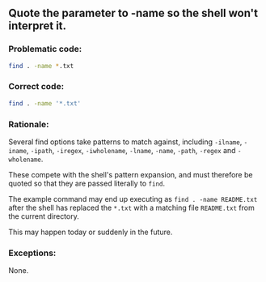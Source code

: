 ## Quote the parameter to -name so the shell won't interpret it.

### Problematic code:

```sh
find . -name *.txt
```

### Correct code:

```sh
find . -name '*.txt'
```
### Rationale:

Several find options take patterns to match against, including `-ilname`, `-iname`, `-ipath`, `-iregex`, `-iwholename`, `-lname`, `-name`, `-path`, `-regex` and `-wholename`.

These compete with the shell's pattern expansion, and must therefore be quoted so that they are passed literally to `find`.

The example command may end up executing as `find . -name README.txt` after the shell has replaced the `*.txt` with a matching file `README.txt` from the current directory. 

This may happen today or suddenly in the future.

### Exceptions:

None.